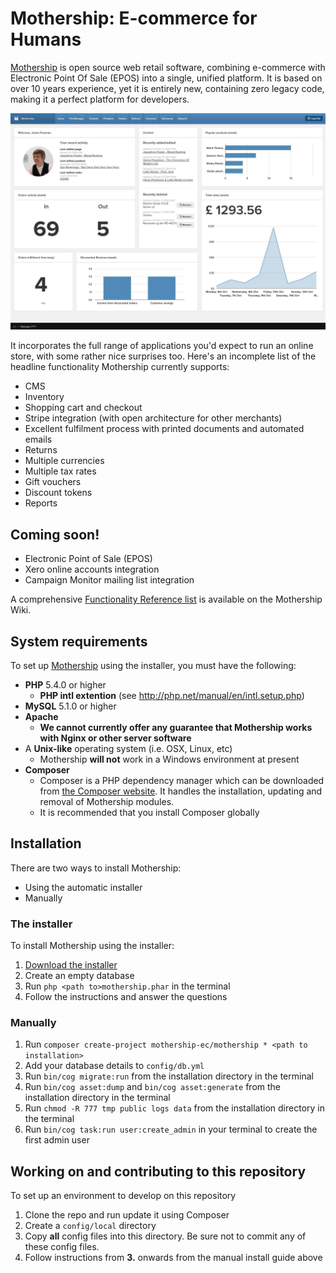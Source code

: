 # Mothership: E-commerce for Humans

<a href="http://mothership.ec">Mothership</a> is open source web retail software, combining e-commerce with Electronic Point Of Sale (EPOS) into a single, unified platform. It is based on over 10 years experience, yet it is entirely new, containing zero legacy code, making it a perfect platform for developers.

<img src="readme_files/dashboard.jpg">

It incorporates the full range of applications you'd expect to run an online store, with some rather nice surprises too. Here's an incomplete list of the headline functionality Mothership currently supports:

* CMS
* Inventory
* Shopping cart and checkout
* Stripe integration (with open architecture for other merchants)
* Excellent fulfilment process with printed documents and automated emails
* Returns
* Multiple currencies
* Multiple tax rates
* Gift vouchers
* Discount tokens
* Reports

## Coming soon!

* Electronic Point of Sale (EPOS)
* Xero online accounts integration
* Campaign Monitor mailing list integration

A comprehensive [Functionality Reference list](http://wiki.mothership.ec/Functionality_Reference) is available on the Mothership Wiki.

## System requirements

To set up <a href="http://mothership.ec">Mothership</a> using the installer, you must have the following:

+ **PHP** 5.4.0 or higher
	+ **PHP intl extention** (see <a href="http://php.net/manual/en/intl.setup.php">http://php.net/manual/en/intl.setup.php</a>)
+ **MySQL** 5.1.0 or higher
+ **Apache**
	+ **We cannot currently offer any guarantee that Mothership works with Nginx or other server software**
+ A **Unix-like** operating system (i.e. OSX, Linux, etc)
	+ Mothership **will not** work in a Windows environment at present
+ **Composer**
	+ Composer is a PHP dependency manager which can be downloaded from <a href="https://getcomposer.org/download/">the Composer website</a>. It handles the installation, updating and removal of Mothership modules.
	+ It is recommended that you install Composer globally

## Installation

There are two ways to install Mothership:

+ Using the automatic installer
+ Manually

### The installer

To install Mothership using the installer:

1. <a href="http://mothership.ec/files/downloads/mothership.phar">Download the installer</a>
1. Create an empty database
1. Run `php <path to>mothership.phar` in the terminal
1. Follow the instructions and answer the questions

### Manually

1. Run `composer create-project mothership-ec/mothership * <path to installation>`
1. Add your database details to `config/db.yml`
1. Run `bin/cog migrate:run` from the installation directory in the terminal
1. Run `bin/cog asset:dump` and `bin/cog asset:generate` from the installation directory in the terminal
1. Run `chmod -R 777 tmp public logs data` from the installation directory in the terminal
1. Run `bin/cog task:run user:create_admin` in your terminal to create the first admin user

## Working on and contributing to this repository

To set up an environment to develop on this repository

1. Clone the repo and run update it using Composer
1. Create a `config/local` directory
1. Copy **all** config files into this directory. Be sure not to commit any of these config files.
1. Follow instructions from **3.** onwards from the manual install guide above
